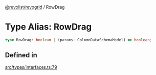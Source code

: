 [@revolist/revogrid](README.md) / RowDrag

# Type Alias: RowDrag

```ts
type RowDrag: boolean | (params: ColumnDataSchemaModel) => boolean;
```

## Defined in

[src/types/interfaces.ts:79](https://github.com/revolist/revogrid/blob/832a695f4c49c94511535fe3aac75fac9a36ad76/src/types/interfaces.ts#L79)
